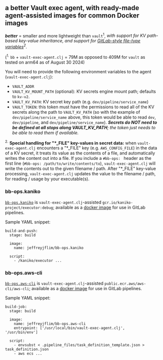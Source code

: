## a better Vault exec agent, with ready-made agent-assisted images for common Docker images

_**better**_ = smaller and more lightweight than `vault`<sup>1</sup>, _with support for KV path-based key-value inheritance, and support for [GitLab-style file-type variables](https://docs.gitlab.com/ee/ci/variables/#use-file-type-cicd-variables)<sup>2</sup>._

(<sup>1.</sup> `bb` + `vault-exec-agent.clj` = 79M as opposed to 409M for `vault` as tested on arm64 as of August 30 2024)

You will need to provide the following environment variables to the agent (`vault-exec-agent.clj`):
- `VAULT_ADDR`
- `VAULT_KV_MOUNT_PATH` (optional): KV secrets engine mount path; defaults to `kv-v2`.
- `VAULT_KV_PATH`: KV secret key path (e.g. `dev/pipeline/service_name`)
- `VAULT_TOKEN`: this token must have the permissions to read all of the KV secrets along the path to `VAULT_KV_PATH` (so with the example of `dev/pipeline/service_name` above, this token would be able to read `dev`, `dev/pipeline`, and `dev/pipeline/service_name`).
_**Secrets do NOT need to be defined at all stops along VAULT_KV_PATH**; the token just needs to be able to read them if available._

<sup>2.</sup> **Special handling for "\*_FILE" key-values in secret data:** when `vault-exec-agent.clj` encounters a "\*_FILE" key (e.g. `AWS_CONFIG_FILE`) in the data of a KV secret, it treats its value as the contents of a file, and automatically writes the content out into a file.
If you include a `#bb-ops: ` header as the first line (`#bb-ops: /path/to/write/contents/to`), `vault-exec-agent.clj` will write the contents out to the given filename / path.
After "\*_FILE" key-value processing, `vault-exec-agent.clj` updates the value to the filename / path, for reading / usage by your executable(s).

### bb-ops.kaniko

[`bb-ops.kaniko`](https://hub.docker.com/r/jeffreyjflim/bb-ops.kaniko) is `vault-exec-agent.clj`-assisted `gcr.io/kaniko-project/executor:debug`; available as a [docker image](https://hub.docker.com/r/jeffreyjflim/bb-ops.kaniko) for use in GitLab pipelines.

Sample YAML snippet:
```
build-and-push:
  stage: build

  image:
    name: jeffreyjflim/bb-ops.kaniko

  script:
    - /kaniko/executor ...
```

### bb-ops.aws-cli

[`bb-ops.aws-cli`](https://hub.docker.com/r/jeffreyjflim/bb-ops.aws-cli) is `vault-exec-agent.clj`-assisted `public.ecr.aws/aws-cli/aws-cli`; available as a [docker image](https://hub.docker.com/r/jeffreyjflim/bb-ops.aws-cli) for use in GitLab pipelines.

Sample YAML snippet:
```
build-job:
  stage: build

  image:
    name: jeffreyjflim/bb-ops.aws-cli
    entrypoint: ['/usr/local/bin/vault-exec-agent.clj', '/usr/bin/env']

  script:
    - envsubst < .pipeline_files/task_definition_template.json > task_definition.json
    - aws ecs ...
```
